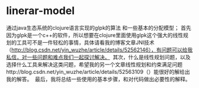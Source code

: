 # linerar-model
  通过java生态系统的clojure语言实现的glpk的算法 和一些基本的分配模型；
  首先因为glpk是一个c++的软件，所以想要在clojure里面使用glpk这个强大的线性规划的工具可不是一件轻松的事情，具体请看我的博客文章JNI技术（http://blog.csdn.net/yin_wuzhe/article/details/52562146），有问题可以给我私信，对一些问题和难点我们一起探讨解决。
  其次，什么是线性规划问题，以及选择什么工具来解决这类问题，希望我的另一个文章线性规划和约束满足问题http://blog.csdn.net/yin_wuzhe/article/details/52563109（）能很好的解给出我的解答。
  最后，我将总结一些使用的基本步骤，和对代码做出必要性的解释。
